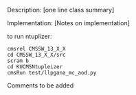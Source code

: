 Description: [one line class summary]

Implementation: [Notes on implementation]

to run ntuplizer: 
```
cmsrel CMSSW_13_X_X
cd CMSSW_13_X_X/src
scram b
cd KUCMSNtupleizer
cmsRun test/llpgana_mc_aod.py
``` 

Comments to be added

